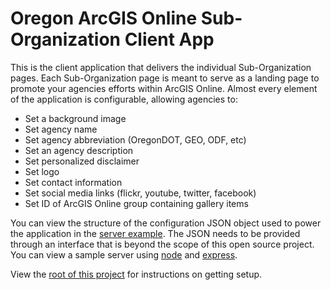 # Oregon ArcGIS Online Sub-Organization Client App

This is the client application that delivers the individual Sub-Organization
pages.  Each Sub-Organization page is meant to serve as a landing page to
promote your agencies efforts within ArcGIS Online.  Almost every element of the
application is configurable, allowing agencies to:

+ Set a background image
+ Set agency name
+ Set agency abbreviation (OregonDOT, GEO, ODF, etc)
+ Set an agency description
+ Set personalized disclaimer
+ Set logo
+ Set contact information
+ Set social media links (flickr, youtube, twitter, facebook)
+ Set ID of ArcGIS Online group containing gallery items

You can view the structure of the configuration JSON object used to power the
application in the [server example](../../server/data/sample.js).  The JSON
needs to be provided through an interface that is beyond the scope of this
open source project.  You can view a sample server using [node](https://nodejs.org/en/)
and [express](https://expressjs.com/).

View the [root of this project](../../) for instructions on getting setup.

